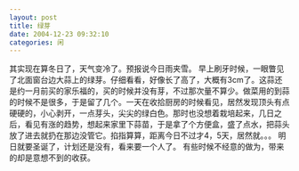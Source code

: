 ```yaml
---
layout: post
title: 绿芽 
date: 2004-12-23 09:32:10
categories: 闲
---
```

其实现在算冬日了，天气变冷了。预报说今日雨夹雪。
     早上刷牙时候，一眼瞥见了北面窗台边大蒜上的绿芽。仔细看看，好像长了高了，大概有3cm了。这蒜还是约一月前买的家乐福的，买的时候并没有芽，不过那次量不算少。做菜用的到蒜的时候不是很多，于是留了几个。一天在收拾厨房的时候看见，居然发现顶头有点硬硬的，小心剥开，一点芽头，尖尖的绿白色。那时也没想着栽培起来，几日之后，看见有涨的趋势，想起来家里下蒜苗，于是拿了个方便盒，盛了点水，把蒜头放了进去就扔在那边没管它。掐指算算，距离今日不过才4，5天，居然就。。。
    明日就要圣诞了，计划还是没有，看来要一个人了。
    有些时候不经意的做为，带来的却是意想不到的收获。